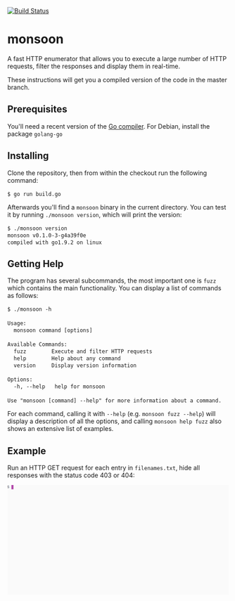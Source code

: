 [![Build Status](https://travis-ci.org/happal/monsoon.svg?branch=master)](https://travis-ci.org/happal/monsoon)

# monsoon

A fast HTTP enumerator that allows you to execute a large number of HTTP
requests, filter the responses and display them in real-time.

These instructions will get you a compiled version of the code in the master branch.

## Prerequisites

You'll need a recent version of the [Go compiler](https://golang.org/dl). For
Debian, install the package `golang-go`

## Installing

Clone the repository, then from within the checkout run the following command:

```
$ go run build.go
```

Afterwards you'll find a `monsoon` binary in the current directory. You can test it by running `./monsoon version`, which will print the version:

```
$ ./monsoon version
monsoon v0.1.0-3-g4a39f0e
compiled with go1.9.2 on linux
```

## Getting Help

The program has several subcommands, the most important one is `fuzz` which
contains the main functionality. You can display a list of commands as follows:

```
$ ./monsoon -h

Usage:
  monsoon command [options]

Available Commands:
  fuzz        Execute and filter HTTP requests
  help        Help about any command
  version     Display version information

Options:
  -h, --help   help for monsoon

Use "monsoon [command] --help" for more information about a command.
```

For each command, calling it with `--help` (e.g. `monsoon fuzz --help`) will
display a description of all the options, and calling `monsoon help fuzz`
also shows an extensive list of examples.

## Example

Run an HTTP GET request for each entry in `filenames.txt`, hide all responses with the status code 403 or 404:

![basic demo](demos/demo1.gif)
